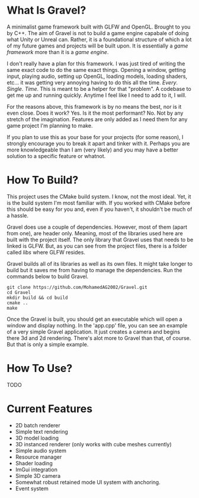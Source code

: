 # What Is Gravel?  
A minimalist game framework built with GLFW and OpenGL. Brought to you by C++. 
The aim of Gravel is not to build a game engine capabale of doing what Unity or Unreal can. Rather, it is a foundational structure of which a lot of my future games and projects will be built upon. It is essentially a _game framework_ more than it is a _game engine_. 

I don't really have a plan for this framework. I was just tired of writing the same exact code to do the same exact things. Opening a window, getting input, playing audio, setting up OpenGL, loading models, loading shaders, etc... it was getting very annoying having to do this all the time. _Every_. _Single_. _Time_. This is meant to be a helper for that "problem". A codebase to get me up and running quickly. Anytime I feel like I need to add to it, I will. 

For the reasons above, this framework is by no means the best, nor is it even close. Does it work? Yes. Is it the most performant? No. Not by any stretch of the imagination. Features are only added as I need them for any game project I'm planning to make. 

If you plan to use this as your base for your projects (for some reason), I strongly encourage you to break it apart and tinker with it. Perhaps you are more knowledgeable than I am (very likely) and you may have a better solution to a specific feature or whatnot. 

# How To Build?
This project uses the CMake build system. I know, not the most ideal. Yet, it is the build system I'm most familiar with. If you worked with CMake before this should be easy for you and, even if you haven't, it shouldn't be much of a hassle. 

Gravel does use a couple of dependencies. However, most of them (apart from one), are header only. Meaning, most of the libraries used here are built with the project itself. The only library that Gravel uses that needs to be linked is GLFW. But, as you can see from the project files, there is a folder called _libs_ where GLFW resides.  

Gravel builds all of its libraries as well as its own files. It might take longer to build but it saves me from having to manage the dependencies. Run the commands below to build Gravel. 

```
git clone https://github.com/MohamedAG2002/Gravel.git 
cd Gravel 
mkdir build && cd build 
cmake ..
make 
```
Once the Gravel is built, you should get an executable which will open a window and display nothing. In the 'app.cpp' file, you can see an example of a very simple Gravel application. It just creates a camera and begins there 3d and 2d rendering. There's alot more to Gravel than that, of course. But that is only a simple example. 

# How To Use? 
TODO

# Current Features
- 2D batch renderer
- Simple text rendering 
- 3D model loading 
- 3D instanced renderer (only works with cube meshes currently)
- Simple audio system 
- Resource manager 
- Shader loading
- ImGui integration 
- Simple 3D camera 
- Somewhat robust retained mode UI system with anchoring.
- Event system
